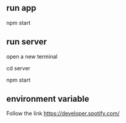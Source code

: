 ## run app
npm start

## run server
open a new terminal

cd server 

npm start 

## environment variable
Follow the link https://developer.spotify.com/




